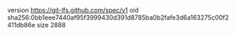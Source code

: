 version https://git-lfs.github.com/spec/v1
oid sha256:0bb1eee7440af95f3999430d391d8785ba0b2fafe3d6a163275c00f2411db86e
size 2888
